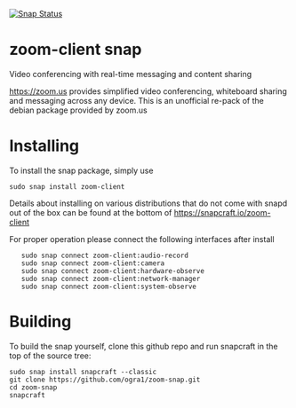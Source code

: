 [![Snap Status](https://build.snapcraft.io/badge/ogra1/zoom-snap.svg)](https://build.snapcraft.io/user/ogra1/zoom-snap)

# zoom-client snap

Video conferencing with real-time messaging and content sharing

https://zoom.us provides simplified video conferencing, whiteboard sharing
and messaging across any device. This is an unofficial re-pack of the debian
package provided by zoom.us

# Installing

To install the snap package, simply use
```
sudo snap install zoom-client
```
Details about installing on various distributions that do not come with snapd out of the box can be found at the bottom of https://snapcraft.io/zoom-client

For proper operation please connect the following interfaces after install
```
   sudo snap connect zoom-client:audio-record
   sudo snap connect zoom-client:camera
   sudo snap connect zoom-client:hardware-observe
   sudo snap connect zoom-client:network-manager
   sudo snap connect zoom-client:system-observe
```
# Building

To build the snap yourself, clone this github repo and run snapcraft in the top of the source tree:

```
sudo snap install snapcraft --classic
git clone https://github.com/ogra1/zoom-snap.git
cd zoom-snap
snapcraft
```
